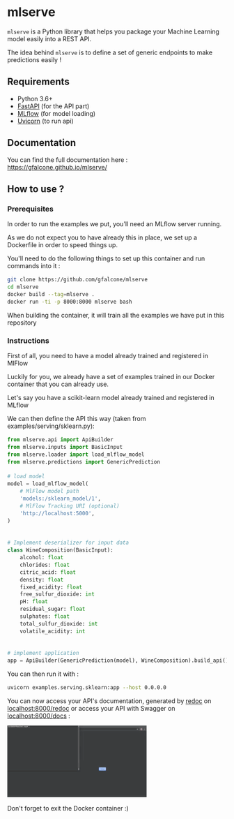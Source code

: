 # mlserve

`mlserve` is a Python library that helps you package your Machine Learning model easily into a REST API.

The idea behind `mlserve` is to define a set of generic endpoints to make predictions easily !

## Requirements

- Python 3.6+
- [FastAPI](https://fastapi.tiangolo.com/) (for the API part)
- [MLflow](https://mlflow.org/) (for model loading)
- [Uvicorn](https://www.uvicorn.org/) (to run api)

## Documentation

You can find the full documentation here : https://gfalcone.github.io/mlserve/

## How to use ? 

### Prerequisites 

In order to run the examples we put, you'll need an MLflow server running. 

As we do not expect you to have already this in place, we set up a Dockerfile in order to speed things up.

You'll need to do the following things to set up this container and run commands into it : 

```bash
git clone https://github.com/gfalcone/mlserve
cd mlserve
docker build --tag=mlserve .
docker run -ti -p 8000:8000 mlserve bash
```

When building the container, it will train all the examples we have put in this repository

### Instructions

First of all, you need to have a model already trained and registered in MlFlow

Luckily for you, we already have a set of examples trained in our Docker container that you can already use.

Let's say you have a scikit-learn model already trained and registered in MLflow

We can then define the API this way (taken from examples/serving/sklearn.py): 

```python
from mlserve.api import ApiBuilder
from mlserve.inputs import BasicInput
from mlserve.loader import load_mlflow_model
from mlserve.predictions import GenericPrediction

# load model
model = load_mlflow_model(
    # MlFlow model path
    'models:/sklearn_model/1',
    # MlFlow Tracking URI (optional)
    'http://localhost:5000',
)


# Implement deserializer for input data
class WineComposition(BasicInput):
    alcohol: float
    chlorides: float
    citric_acid: float
    density: float
    fixed_acidity: float
    free_sulfur_dioxide: int
    pH: float
    residual_sugar: float
    sulphates: float
    total_sulfur_dioxide: int
    volatile_acidity: int


# implement application
app = ApiBuilder(GenericPrediction(model), WineComposition).build_api()
```

You can then run it with : 

```bash
uvicorn examples.serving.sklearn:app --host 0.0.0.0
```

You can now access your API's documentation, generated by [redoc](https://github.com/Redocly/redoc) on [localhost:8000/redoc]() or  access your API with Swagger on [localhost:8000/docs]() :

![API](https://github.com/gfalcone/mlserve/blob/master/docs/images/mlserve-example.gif)

Don't forget to exit the Docker container :) 